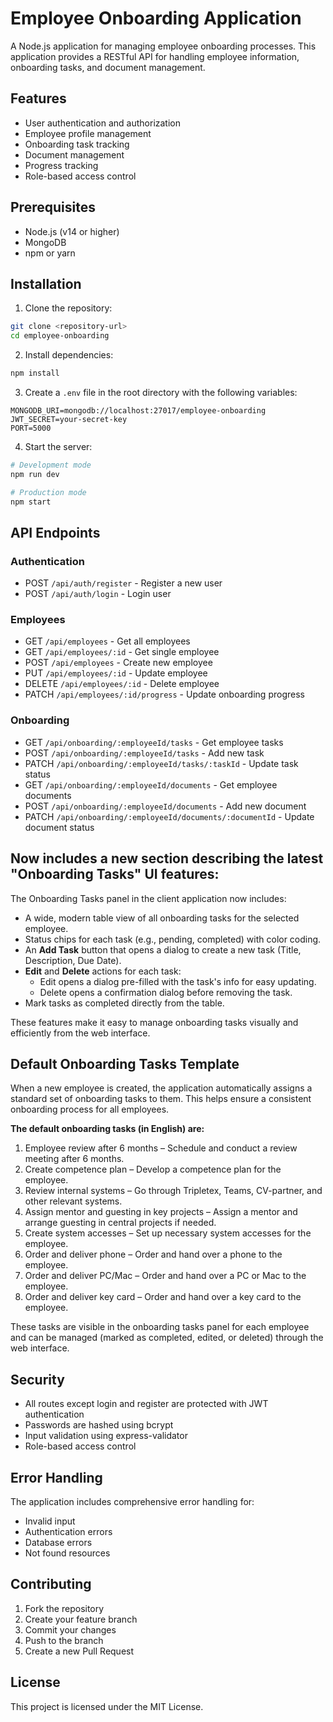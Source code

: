 # Employee Onboarding Application

A Node.js application for managing employee onboarding processes. This application provides a RESTful API for handling employee information, onboarding tasks, and document management.

## Features

- User authentication and authorization
- Employee profile management
- Onboarding task tracking
- Document management
- Progress tracking
- Role-based access control

## Prerequisites

- Node.js (v14 or higher)
- MongoDB
- npm or yarn

## Installation

1. Clone the repository:
```bash
git clone <repository-url>
cd employee-onboarding
```

2. Install dependencies:
```bash
npm install
```

3. Create a `.env` file in the root directory with the following variables:
```
MONGODB_URI=mongodb://localhost:27017/employee-onboarding
JWT_SECRET=your-secret-key
PORT=5000
```

4. Start the server:
```bash
# Development mode
npm run dev

# Production mode
npm start
```

## API Endpoints

### Authentication
- POST `/api/auth/register` - Register a new user
- POST `/api/auth/login` - Login user

### Employees
- GET `/api/employees` - Get all employees
- GET `/api/employees/:id` - Get single employee
- POST `/api/employees` - Create new employee
- PUT `/api/employees/:id` - Update employee
- DELETE `/api/employees/:id` - Delete employee
- PATCH `/api/employees/:id/progress` - Update onboarding progress


### Onboarding
- GET `/api/onboarding/:employeeId/tasks` - Get employee tasks
- POST `/api/onboarding/:employeeId/tasks` - Add new task
- PATCH `/api/onboarding/:employeeId/tasks/:taskId` - Update task status
- GET `/api/onboarding/:employeeId/documents` - Get employee documents
- POST `/api/onboarding/:employeeId/documents` - Add new document
- PATCH `/api/onboarding/:employeeId/documents/:documentId` - Update document status

## Now includes a new section describing the latest "Onboarding Tasks" UI features:


The Onboarding Tasks panel in the client application now includes:
- A wide, modern table view of all onboarding tasks for the selected employee.
- Status chips for each task (e.g., pending, completed) with color coding.
- An **Add Task** button that opens a dialog to create a new task (Title, Description, Due Date).
- **Edit** and **Delete** actions for each task:
  - Edit opens a dialog pre-filled with the task's info for easy updating.
  - Delete opens a confirmation dialog before removing the task.
- Mark tasks as completed directly from the table.

These features make it easy to manage onboarding tasks visually and efficiently from the web interface.

## Default Onboarding Tasks Template

When a new employee is created, the application automatically assigns a standard set of onboarding tasks to them. This helps ensure a consistent onboarding process for all employees.

**The default onboarding tasks (in English) are:**

1. Employee review after 6 months – Schedule and conduct a review meeting after 6 months.
2. Create competence plan – Develop a competence plan for the employee.
3. Review internal systems – Go through Tripletex, Teams, CV-partner, and other relevant systems.
4. Assign mentor and guesting in key projects – Assign a mentor and arrange guesting in central projects if needed.
5. Create system accesses – Set up necessary system accesses for the employee.
6. Order and deliver phone – Order and hand over a phone to the employee.
7. Order and deliver PC/Mac – Order and hand over a PC or Mac to the employee.
8. Order and deliver key card – Order and hand over a key card to the employee.

These tasks are visible in the onboarding tasks panel for each employee and can be managed (marked as completed, edited, or deleted) through the web interface.

## Security

- All routes except login and register are protected with JWT authentication
- Passwords are hashed using bcrypt
- Input validation using express-validator
- Role-based access control

## Error Handling

The application includes comprehensive error handling for:
- Invalid input
- Authentication errors
- Database errors
- Not found resources

## Contributing

1. Fork the repository
2. Create your feature branch
3. Commit your changes
4. Push to the branch
5. Create a new Pull Request

## License

This project is licensed under the MIT License. 
